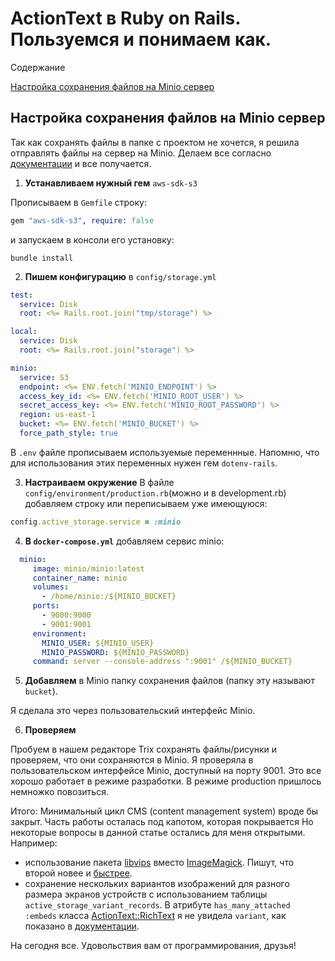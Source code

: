 # ActionText в Ruby on Rails. Пользуемся и понимаем как.

Содержание

[Настройка сохранения файлов на Minio сервер](#minio)

## <span id='minio'>Настройка сохранения файлов на Minio сервер</span>
Так как сохранять файлы в папке с проектом не хочется, я решила отправлять файлы на сервер на Minio. Делаем все согласно [документации](https://guides.rubyonrails.org/active_storage_overview.html#s3-service-amazon-s3-and-s3-compatible-apis) и все получается.

1) **Устанавливаем нужный гем** `aws-sdk-s3`

Прописываем в `Gemfile` строку:
```ruby
gem "aws-sdk-s3", require: false
```
и запускаем в консоли его установку:
```shell
bundle install
```

2) **Пишем конфигурацию** в `config/storage.yml`

```yaml
test:
  service: Disk
  root: <%= Rails.root.join("tmp/storage") %>

local:
  service: Disk
  root: <%= Rails.root.join("storage") %>

minio:
  service: S3
  endpoint: <%= ENV.fetch('MINIO_ENDPOINT') %>
  access_key_id: <%= ENV.fetch('MINIO_ROOT_USER') %>
  secret_access_key: <%= ENV.fetch('MINIO_ROOT_PASSWORD') %>
  region: us-east-1
  bucket: <%= ENV.fetch('MINIO_BUCKET') %>
  force_path_style: true
```

В `.env` файле прописываем используемые переменнные. Напомню, что для использования этих переменных нужен гем `dotenv-rails`.


3) **Настраиваем окружение**
В файле `config/environment/production.rb`(можно и в development.rb) добавляем строку или переписываем уже имеющуюся:

```ruby
config.active_storage.service = :minio
```

4) **В `docker-compose.yml`** добавляем сервис minio:

```yaml
  minio:
     image: minio/minio:latest
     container_name: minio
     volumes:
       - /home/minio:/${MINIO_BUCKET}
     ports:
       - 9000:9000
       - 9001:9001
     environment:
       MINIO_USER: ${MINIO_USER}
       MINIO_PASSWORD: ${MINIO_PASSWORD}
     command: server --console-address ":9001" /${MINIO_BUCKET}
```

5) **Добавляем** в Minio папку сохранения файлов (папку эту называют `bucket`).

Я сделала это через пользовательский интерфейс Minio.

6) **Проверяем**
   
Пробуем в нашем редакторе Trix сохранять файлы/рисунки и проверяем, что они сохраняются в Minio. Я проверяла в пользовательском интерфейсе Minio, доступный на порту 9001.
Это все хорошо работает в режиме разработки.
В режиме production пришлось немножко повозиться.


Итого:
Минимальный цикл CMS (content management system) вроде бы закрыт. Часть работы осталась под капотом, которая покрывается  Но некоторые вопросы в данной статье остались для меня открытыми. Например:
* использование пакета [libvips](https://github.com/libvips/libvips) вместо [ImageMagick](https://imagemagick.org/index.php). Пишут, что второй новее и [быстрее](https://github.com/libvips/libvips/wiki/Speed-and-memory-use).
* сохранение нескольких вариантов изображений для разного размера экранов устройств с использованием таблицы `active_storage_variant_records`. В атрибуте `has_many_attached :embeds` класса [ActionText::RichText](https://github.com/rails/rails/blob/b0dd7c7ae21d692b6e38428e8abe0e9538b75711/actiontext/app/models/action_text/rich_text.rb#L15) я не увидела `variant`, как показано в [документации](https://guides.rubyonrails.org/active_storage_overview.html#has-many-attached).

На сегодня все. Удовольствия вам от программирования, друзья!

